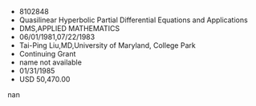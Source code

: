 
* 8102848
* Quasilinear Hyperbolic Partial Differential Equations and Applications
* DMS,APPLIED MATHEMATICS
* 06/01/1981,07/22/1983
* Tai-Ping Liu,MD,University of Maryland, College Park
* Continuing Grant
*   name not available
* 01/31/1985
* USD 50,470.00

nan
